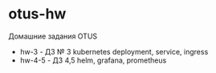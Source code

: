 # otus-hw
Домашние задания OTUS
- hw-3 - ДЗ № 3 kubernetes deployment, service, ingress
- hw-4-5 - ДЗ 4,5 helm, grafana, prometheus
